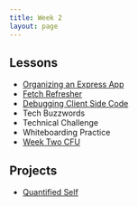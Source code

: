 ```yaml
---
title: Week 2
layout: page
---
```


## Lessons

* [Organizing an Express App](../lessons/organize-an-express-app)
* [Fetch Refresher](../lessons/archive/fetch_refresher_old)
* [Debugging Client Side Code](../lessons/fe_dev_tool_debugging)
* Tech Buzzwords
* Technical Challenge
* Whiteboarding Practice
* [Week Two CFU](https://github.com/turingschool/checks-for-understanding/blob/master/module-4/backend/week_two.md)

## Projects

* [Quantified Self](./projects/quantified-self/quantified-self)
